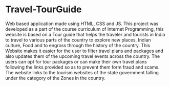 # Travel-TourGuide 
Web based application made using HTML, CSS and JS. This project was developed as a part of the course curriculum of Internet Programming, this website is based on a Tour guide that helps the traveler and tourists in India to travel to various parts of the country to explore new places, Indian culture, Food and to engross through the history of the country. This Website makes it easier for the user to filter travel plans and packages and also updates them of the upcoming travel events across the country. The users can opt for tour packages or can make their own travel plans following the links provided so as to prevent them form fraud and scams. The website links to the tourism websites of the state government falling under the category of the Zones in the country.

